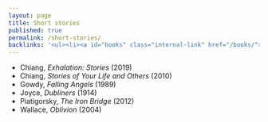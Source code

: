 ```yaml
---
layout: page
title: Short stories
published: true
permalink: /short-stories/
backlinks: '<ul><li><a id="books" class="internal-link" href="/books/">Books</a></li></ul>'
---
```


* Chiang, _Exhalation: Stories_ (2019) 
* Chiang, _Stories of Your Life and Others_ (2010) 
* Gowdy, _Falling Angels_ (1989) 
* Joyce, _Dubliners_ (1914) 
* Piatigorsky, _The Iron Bridge_ (2012) 
* Wallace, _Oblivion_ (2004) 
